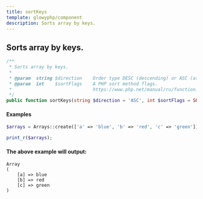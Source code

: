 ```yaml
---
title: sortKeys
template: glowyphp/component
description: Sorts array by keys.
---
```


<h2 class="font-normal text-lg">
Sorts array by keys.
</h2>

```php
/**
 * Sorts array by keys.
 *
 * @param  string $direction    Order type DESC (descending) or ASC (ascending)
 * @param  int    $sortFlags    A PHP sort method flags.
 *                              https://www.php.net/manual/ru/function.sort.php
 */
public function sortKeys(string $direction = 'ASC', int $sortFlags = SORT_REGULAR): self
```

#### Examples

```php
$arrays = Arrays::create(['a' => 'blue', 'b' => 'red', 'c' => 'green'])->sortKeys()->toArray()

print_r($arrays);
```

#### The above example will output:

```text
Array
(
    [a] => blue
    [b] => red
    [c] => green
)
```
